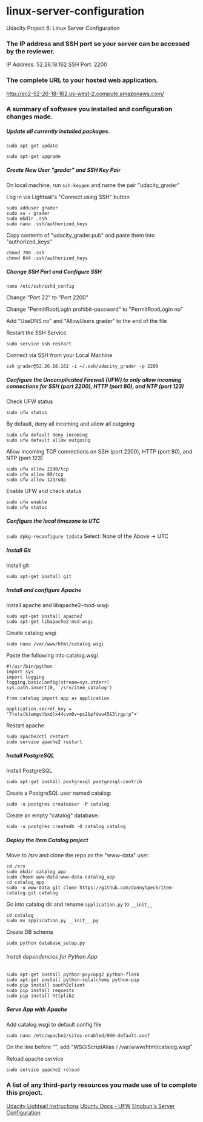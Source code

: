 # linux-server-configuration
Udacity Project 6: Linux Server Configuration

### The IP address and SSH port so your server can be accessed by the reviewer.
IP Address: 52.26.18.162
SSH Port: 2200

### The complete URL to your hosted web application.
http://ec2-52-26-18-162.us-west-2.compute.amazonaws.com/

### A summary of software you installed and configuration changes made.
##### Update all currently installed packages.
```sudo apt-get update```

```sudo apt-get upgrade```

##### Create New User "grader" and SSH Key Pair
On local machine, run ```ssh-keygen``` and name the pair "udacity_grader"

Log in via Lightsail's "Connect using SSH" button
```
sudo adduser grader
sudo su - grader
sudo mkdir .ssh
sudo nano .ssh/authorized_keys
```

Copy contents of "udacity_grader.pub" and paste them into "authorized_keys"
```
chmod 700 .ssh
chmod 644 .ssh/authorized_keys
```

##### Change SSH Port and Configure SSH
```nano /etc/ssh/sshd_config```

Change "Port 22" to "Port 2200"

Change "PermitRootLogin prohibit-password" to "PermitRootLogin no"

Add "UseDNS no" and "AllowUsers grader" to the end of the file

Restart the SSH Service
```
sudo service ssh restart
```

Connect via SSH from your Local Machine
```
ssh grader@52.26.18.162 -i ~/.ssh/udacity_grader -p 2200
```

##### Configure the Uncomplicated Firewall (UFW) to only allow incoming connections for SSH (port 2200), HTTP (port 80), and NTP (port 123)
Check UFW status
```
sudo ufw status
```

By default, deny all incoming and allow all outgoing
```
sudo ufw default deny incoming
sudo ufw default allow outgoing
```

Allow incoming TCP connections on SSH (port 2200), HTTP (port 80), and NTP (port 123)
```
sudo ufw allow 2200/tcp
sudo ufw allow 80/tcp
sudo ufw allow 123/udp
```

Enable UFW and check status
```
sudo ufw enable
sudo ufw status
```

##### Configure the local timezone to UTC
```sudo dpkg-reconfigure tzdata```
Select: None of the Above -> UTC

##### Install Git
Install git
```
sudo apt-get install git
```

##### Install and configure Apache
Install apache and libapache2-mod-wsgi
```
sudo apt-get install apache2
sudo apt-get libapache2-mod-wsgi
```

Create catalog.wsgi
```
sudo nano /var/www/html/catalog.wsgi
```

Paste the following into catalog.wsgi
```
#!/usr/bin/python
import sys
import logging
logging.basicConfig(stream=sys.stderr)
sys.path.insert(0, '/srv/item_catalog')

from catalog import app as application

application.secret_key = '7)o!a(k)wmgv)bxd)x44cvm0v=pc2&pfdwu45&3lrgp!p^+'
```

Restart apache
```
sudo apache2ctl restart
sudo service apache2 restart
```

##### Install PostgreSQL
Install PostgreSQL
```
sudo apt-get install postgresql postgresql-contrib
```

Create a PostgreSQL user named catalog:
```
sudo -u postgres createuser -P catalog
```

Create an empty "catalog" database:
```
sudo -u postgres createdb -O catalog catalog
```

##### Deploy the Item Catalog project
Move to /srv and clone the repo as the "www-data" user.
```
cd /srv
sudo mkdir catalog_app
sudo chown www-data:www-data catalog_app
cd catalog_app
sudo -u www-data git clone https://github.com/dannytpeck/item-catalog.git catalog
```

Go into catalog dir and rename ```application.py``` to ```__init__```
```
cd catalog
sudo mv application.py __init__.py
```

Create DB schema
```
sudo python database_setup.py
```

###### Install dependencies for Python App
```
sudo apt-get install python-psycopg2 python-flask
sudo apt-get install python-sqlalchemy python-pip
sudo pip install oauth2client
sudo pip install requests
sudo pip install httplib2
```


##### Serve App with Apache
Add catalog.wsgi to default config file
```
sudo nano /etc/apache2/sites-enabled/000-default.conf
```

On the line before "</VirtualHost>", add "WSGIScriptAlias / /var/www/html/catalog.wsgi"

Reload apache service
```
sudo service apache2 reload
```

### A list of any third-party resources you made use of to complete this project.
[Udacity Lightsail Instructions](https://classroom.udacity.com/nanodegrees/nd004/parts/ab002e9a-b26c-43a4-8460-dc4c4b11c379/modules/357367901175462/lessons/3573679011239847/concepts/c4cbd3f2-9adb-45d4-8eaf-b5fc89cc606e)
[Ubuntu Docs - UFW](https://help.ubuntu.com/community/UFW)
[Elnobun's Server Configuration](https://github.com/elnobun/Linux-Server-Configuration)
